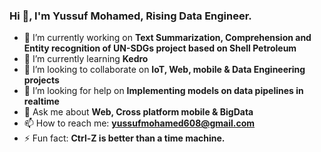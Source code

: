 ### Hi 👋, I'm Yussuf Mohamed, Rising Data Engineer.

- 🔭 I’m currently working on **Text Summarization, Comprehension and Entity recognition of UN-SDGs project based on Shell Petroleum**
- 🌱 I’m currently learning **Kedro**
- 👯 I’m looking to collaborate on **IoT, Web, mobile & Data Engineering projects**
- 🤔 I’m looking for help on **Implementing models on data pipelines in realtime**
- 💬 Ask me about **Web, Cross platform mobile & BigData** 
- 📫 How to reach me: **yussufmohamed608@gmail.com**
- ⚡ Fun fact: **Ctrl-Z is better than a time machine.**

